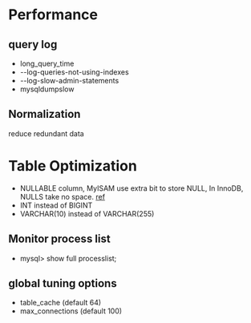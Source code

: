 Performance
=========

## query log
- long_query_time
- --log-queries-not-using-indexes
- --log-slow-admin-statements
- mysqldumpslow

## Normalization
reduce redundant data

# Table Optimization
- NULLABLE column, MyISAM use extra bit to store NULL, In InnoDB, NULLS take no space.  [ref](http://stackoverflow.com/a/1106577)
- INT instead of BIGINT
- VARCHAR(10) instead of VARCHAR(255)

## Monitor process list
- mysql> show full processlist;

## global tuning options
- table_cache (default 64)
- max_connections (default 100)
